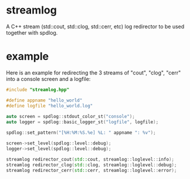 # streamlog
A C++ stream (std::cout, std::clog, std::cerr, etc) log redirector to be used together with spdlog.

# example
Here is an example for redirecting the 3 streams of "cout", "clog", "cerr" into a console screen and a logfile:

 ```cpp
 #include "streamlog.hpp"
 
 #define appname "hello_world"
 #define logfile "hello_world.log"
  
auto screen = spdlog::stdout_color_st("console");
auto logger = spdlog::basic_logger_st("logfile", logfile);
 
spdlog::set_pattern("[%H:%M:%S.%e] %L: " appname ": %v");

screen->set_level(spdlog::level::debug);
logger->set_level(spdlog::level::debug);

streamlog redirector_cout(std::cout, streamlog::loglevel::info);
streamlog redirector_clog(std::clog, streamlog::loglevel::debug);
streamlog redirector_cerr(std::cerr, streamlog::loglevel::error);
```

